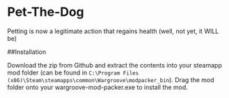 # Pet-The-Dog
Petting is now a legitimate action that regains health (well, not yet, it WILL be)

##Installation

Download the zip from Github and extract the contents into your steamapp mod folder (can be found in `C:\Program Files (x86)\Steam\steamapps\common\Wargroove\modpacker_bin`). Drag the mod folder onto your wargroove-mod-packer.exe to install the mod.